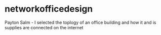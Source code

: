 # networkofficedesign
Payton Salm - 
I selected the toplogy of an office building and how it and is supplies are connected on the internet 
